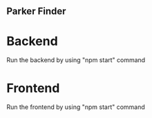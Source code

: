 ## Parker Finder ##

# Backend #
Run the backend by using "npm start" command

# Frontend #
Run the frontend by using "npm start" command
